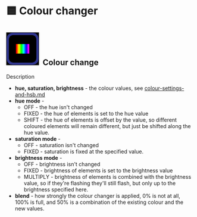 # 🟦 Colour changer

## <img src="../../.gitbook/assets/image.png" alt="" data-size="line">  Colour change

&#x20;Description

* **hue, saturation, brightness** - the colour values, see [colour-settings-and-hsb.md](../fundamentals/colour-settings-and-hsb.md "mention")&#x20;
* **hue mode** -&#x20;
  * OFF - the hue isn't changed
  * FIXED - the hue of elements is set to the hue value
  * SHIFT - the hue of elements is offset by the value, so different coloured elements will remain different, but just be shifted along the hue value.&#x20;
* **saturation mode** -&#x20;
  * OFF - saturation isn't changed
  * FIXED - saturation is fixed at the specified value.&#x20;
* **brightness mode** -
  * OFF - brightness isn't changed
  * FIXED - brightness of elements is set to the brightness value
  * MULTIPLY - brightness of elements is combined with the brightness value, so if they're flashing they'll still flash, but only up to the brightness specified here.&#x20;
* **blend** - how strongly the colour changer is applied, 0% is not at all, 100% is full, and 50% is a combination of the existing colour and the new values.&#x20;

